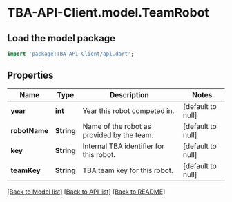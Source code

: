 # TBA-API-Client.model.TeamRobot

## Load the model package
```dart
import 'package:TBA-API-Client/api.dart';
```

## Properties
Name | Type | Description | Notes
------------ | ------------- | ------------- | -------------
**year** | **int** | Year this robot competed in. | [default to null]
**robotName** | **String** | Name of the robot as provided by the team. | [default to null]
**key** | **String** | Internal TBA identifier for this robot. | [default to null]
**teamKey** | **String** | TBA team key for this robot. | [default to null]

[[Back to Model list]](../README.md#documentation-for-models) [[Back to API list]](../README.md#documentation-for-api-endpoints) [[Back to README]](../README.md)


